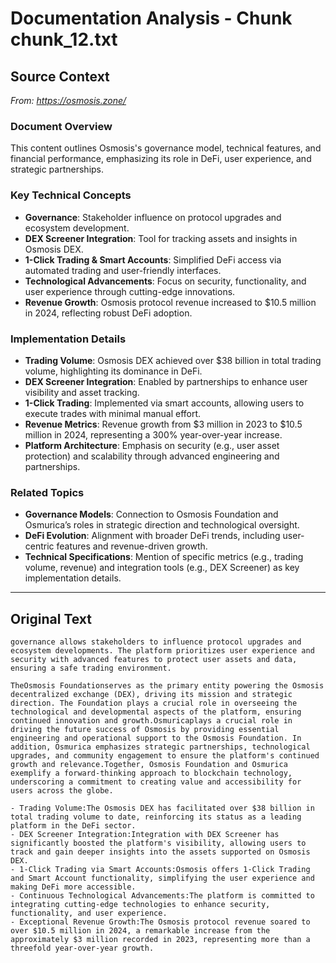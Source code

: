 # Documentation Analysis - Chunk chunk_12.txt

## Source Context
*From: https://osmosis.zone/*

### Document Overview  
This content outlines Osmosis's governance model, technical features, and financial performance, emphasizing its role in DeFi, user experience, and strategic partnerships.  

### Key Technical Concepts  
- **Governance**: Stakeholder influence on protocol upgrades and ecosystem development.  
- **DEX Screener Integration**: Tool for tracking assets and insights in Osmosis DEX.  
- **1-Click Trading & Smart Accounts**: Simplified DeFi access via automated trading and user-friendly interfaces.  
- **Technological Advancements**: Focus on security, functionality, and user experience through cutting-edge innovations.  
- **Revenue Growth**: Osmosis protocol revenue increased to $10.5 million in 2024, reflecting robust DeFi adoption.  

### Implementation Details  
- **Trading Volume**: Osmosis DEX achieved over $38 billion in total trading volume, highlighting its dominance in DeFi.  
- **DEX Screener Integration**: Enabled by partnerships to enhance user visibility and asset tracking.  
- **1-Click Trading**: Implemented via smart accounts, allowing users to execute trades with minimal manual effort.  
- **Revenue Metrics**: Revenue growth from $3 million in 2023 to $10.5 million in 2024, representing a 300% year-over-year increase.  
- **Platform Architecture**: Emphasis on security (e.g., user asset protection) and scalability through advanced engineering and partnerships.  

### Related Topics  
- **Governance Models**: Connection to Osmosis Foundation and Osmurica’s roles in strategic direction and technological oversight.  
- **DeFi Evolution**: Alignment with broader DeFi trends, including user-centric features and revenue-driven growth.  
- **Technical Specifications**: Mention of specific metrics (e.g., trading volume, revenue) and integration tools (e.g., DEX Screener) as key implementation details.

---

## Original Text
```
governance allows stakeholders to influence protocol upgrades and ecosystem developments. The platform prioritizes user experience and security with advanced features to protect user assets and data, ensuring a safe trading environment.

TheOsmosis Foundationserves as the primary entity powering the Osmosis decentralized exchange (DEX), driving its mission and strategic direction. The Foundation plays a crucial role in overseeing the technological and developmental aspects of the platform, ensuring continued innovation and growth.Osmuricaplays a crucial role in driving the future success of Osmosis by providing essential engineering and operational support to the Osmosis Foundation. In addition, Osmurica emphasizes strategic partnerships, technological upgrades, and community engagement to ensure the platform's continued growth and relevance.Together, Osmosis Foundation and Osmurica exemplify a forward-thinking approach to blockchain technology, underscoring a commitment to creating value and accessibility for users across the globe.

- Trading Volume:The Osmosis DEX has facilitated over $38 billion in total trading volume to date, reinforcing its status as a leading platform in the DeFi sector.
- DEX Screener Integration:Integration with DEX Screener has significantly boosted the platform's visibility, allowing users to track and gain deeper insights into the assets supported on Osmosis DEX.
- 1-Click Trading via Smart Accounts:Osmosis offers 1-Click Trading and Smart Account functionality, simplifying the user experience and making DeFi more accessible.
- Continuous Technological Advancements:The platform is committed to integrating cutting-edge technologies to enhance security, functionality, and user experience.
- Exceptional Revenue Growth:The Osmosis protocol revenue soared to over $10.5 million in 2024, a remarkable increase from the approximately $3 million recorded in 2023, representing more than a threefold year-over-year growth.
```